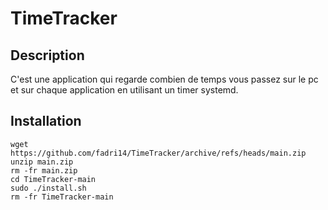 # TimeTracker

## Description
C'est une application qui regarde combien de temps vous passez sur le pc et sur chaque application en utilisant un timer systemd.

## Installation
```
wget https://github.com/fadri14/TimeTracker/archive/refs/heads/main.zip
unzip main.zip
rm -fr main.zip
cd TimeTracker-main
sudo ./install.sh
rm -fr TimeTracker-main
```


